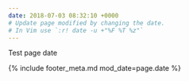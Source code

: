 ```yaml
---
date: 2018-07-03 08:32:10 +0000
# Update page modified by changing the date.                                   
# In Vim use `:r! date -u +"%F %T %z"`
---
```


Test page date

{% include footer_meta.md mod_date=page.date %}

